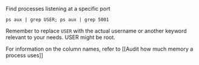 Find processes listening at a specific port
```
ps aux | grep USER; ps aux | grep 5001
```

Remember to replace `USER` with the actual username or another keyword relevant to your needs. USER might be root.

For information on the column names, refer to [[Audit how much memory a process uses]]